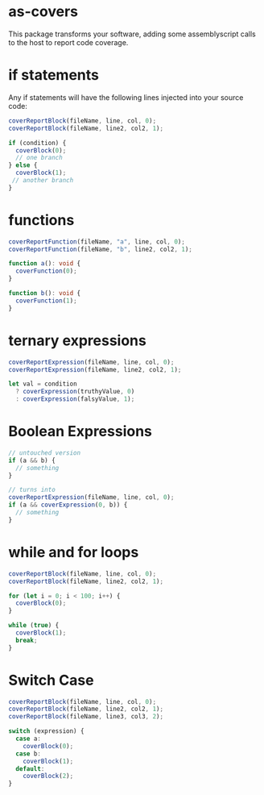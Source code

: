 # as-covers

This package transforms your software, adding some assemblyscript calls to the host to report code coverage.

# if statements

Any if statements will have the following lines injected into your source code:

```ts
coverReportBlock(fileName, line, col, 0);
coverReportBlock(fileName, line2, col2, 1);

if (condition) {
  coverBlock(0);
  // one branch
} else {
  coverBlock(1);
 // another branch
}
```

# functions

```ts
coverReportFunction(fileName, "a", line, col, 0);
coverReportFunction(fileName, "b", line2, col2, 1);

function a(): void {
  coverFunction(0);
}

function b(): void {
  coverFunction(1);
}
```

# ternary expressions

```ts
coverReportExpression(fileName, line, col, 0);
coverReportExpression(fileName, line2, col2, 1);

let val = condition
  ? coverExpression(truthyValue, 0)
  : coverExpression(falsyValue, 1);
```

# Boolean Expressions

```ts
// untouched version
if (a && b) {
  // something
}

// turns into
coverReportExpression(fileName, line, col, 0);
if (a && coverExpression(0, b)) {
  // something
}
```

# while and for loops

```ts
coverReportBlock(fileName, line, col, 0);
coverReportBlock(fileName, line2, col2, 1);

for (let i = 0; i < 100; i++) {
  coverBlock(0);
}

while (true) {
  coverBlock(1);
  break;
}
```

# Switch Case

```ts
coverReportBlock(fileName, line, col, 0);
coverReportBlock(fileName, line2, col2, 1);
coverReportBlock(fileName, line3, col3, 2);

switch (expression) {
  case a:
    coverBlock(0);
  case b:
    coverBlock(1);
  default:
    coverBlock(2);
}
```
